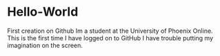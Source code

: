 # Hello-World
First creation on Github
Im a student at the University of Phoenix Online.
This is the first time I have logged on to GitHub
I have trouble putting my imagination on the screen.
